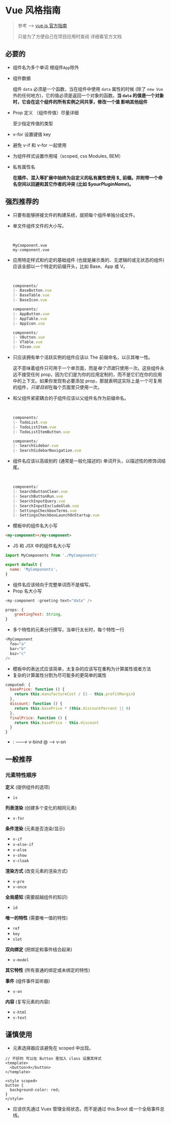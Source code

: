# Vue 风格指南

> 参考 —>  [vue.js 官方指南](https://cn.vuejs.org/v2/style-guide/#Prop-%E5%AE%9A%E4%B9%89-%E5%BF%85%E8%A6%81)
>
> 只是为了方便自己在项目应用时查阅 详细看官方文档

## 必要的

- 组件名为多个单词 根组件`App`除外


- 组件数据

  组件 `data` 必须是一个函数，当在组件中使用 `data` 属性的时候 (除了 `new Vue` 外的任何地方)，它的值必须是返回一个对象的函数。**当 `data` 的值是一个对象时，它会在这个组件的所有实例之间共享，修改一个值 影响其他组件** 

- Prop 定义 （组件传值）尽量详细

  至少指定传值的类型

- v-for 设置键值 key

- 避免 v-if 和 v-for 一起使用


- 为组件样式设置作用域（scoped, css Modules, BEM）

- 私有属性名

  **在插件、混入等扩展中始终为自定义的私有属性使用 $_ 前缀。并附带一个命名空间以回避和其它作者的冲突 (比如 $_yourPluginName_)。**

## 强烈推荐的

- 只要有能够拼接文件的构建系统，就把每个组件单独分成文件。

- 单文件组件文件的大小写。

  ​

  ```
  MyComponent.vue
  my-component.vue
  ```

- 应用特定样式和约定的基础组件 (也就是展示类的、无逻辑的或无状态的组件) 应该全部以一个特定的前缀开头，比如 Base、App 或 V。

  ​

  ```js
  components/
  |- BaseButton.vue
  |- BaseTable.vue
  |- BaseIcon.vue

  components/
  |- AppButton.vue
  |- AppTable.vue
  |- AppIcon.vue

  components/
  |- VButton.vue
  |- VTable.vue
  |- VIcon.vue
  ```

- 只应该拥有单个活跃实例的组件应该以 The 前缀命名，以示其唯一性。

  这不意味着组件只可用于一个单页面，而是*每个页面*只使用一次。这些组件永远不接受任何 prop，因为它们是为你的应用定制的，而不是它们在你的应用中的上下文。如果你发现有必要添加 prop，那就表明这实际上是一个可复用的组件，*只是目前*在每个页面里只使用一次。

- 和父组件紧密耦合的子组件应该以父组件名作为前缀命名。

  ​

  ```js
  components/
  |- TodoList.vue
  |- TodoListItem.vue
  |- TodoListItemButton.vue

  components/
  |- SearchSidebar.vue
  |- SearchSidebarNavigation.vue
  ```


- 组件名应该以高级别的 (通常是一般化描述的) 单词开头，以描述性的修饰词结尾。

  ​

  ```js
  components/
  |- SearchButtonClear.vue
  |- SearchButtonRun.vue
  |- SearchInputQuery.vue
  |- SearchInputExcludeGlob.vue
  |- SettingsCheckboxTerms.vue
  |- SettingsCheckboxLaunchOnStartup.vue
  ```

- 模板中的组件名大小写



```html
<my-component></my-component>
```

- JS 和 JSX 中的组件名大小写



```js
import MyComponents from './MyComponents'

export default {
  name: 'MyComponents',
}
```



- 组件名应该倾向于完整单词而不是缩写。
- Prop 名大小写



```js
<my-component :greeting-text="data" />

props: {
	greetingText: String,
}
```

- 多个特性的元素分行撰写，当单行太长时，每个特性一行



```js
<MyComponent
  foo="a"
  bar="b"
  baz="c"
/>
```



- 模板中的表达式应该简单，太复杂的应该写在重构为计算属性或者方法
- 复杂的计算属性分割为尽可能多的更简单的属性



```js
computed: {
  basePrice: function () {
    return this.manufactureCost / (1 - this.profitMargin)
  },
  discount: function () {
    return this.basePrice * (this.discountPercent || 0)
  },
  finalPrice: function () {
    return this.basePrice - this.discount
  }
}
```



- : ---> v-bind     @ —> v-on



## 一般推荐

### 元素特性顺序

**定义** (提供组件的选项)

- `is`

**列表渲染** (创建多个变化的相同元素)

- `v-for`

**条件渲染** (元素是否渲染/显示)

- `v-if`
- `v-else-if`
- `v-else`
- `v-show`
- `v-cloak`

**渲染方式** (改变元素的渲染方式)

- `v-pre`
- `v-once`

**全局感知** (需要超越组件的知识)

- `id`

**唯一的特性** (需要唯一值的特性)

- `ref`
- `key`
- `slot`

**双向绑定** (把绑定和事件结合起来)

- `v-model`

**其它特性** (所有普通的绑定或未绑定的特性)

**事件** (组件事件监听器)

- `v-on`

**内容** (复写元素的内容)

- `v-html`
- `v-text`





## 谨慎使用

- 元素选择器应该避免在 scoped 中出现。



```vue
// 不好的 可以在 Button 里加入 class 设置其样式
<template>
  <button>X</button>
</template>

<style scoped>
button {
  background-color: red;
}
</style>
```



- 应该优先通过 Vuex 管理全局状态，而不是通过 this.$root 或一个全局事件总线。

